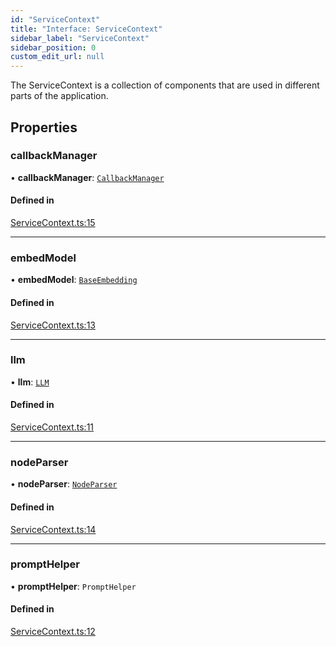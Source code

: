 ```yaml
---
id: "ServiceContext"
title: "Interface: ServiceContext"
sidebar_label: "ServiceContext"
sidebar_position: 0
custom_edit_url: null
---
```


The ServiceContext is a collection of components that are used in different parts of the application.

## Properties

### callbackManager

• **callbackManager**: [`CallbackManager`](../classes/CallbackManager.md)

#### Defined in

[ServiceContext.ts:15](https://github.com/run-llama/LlamaIndexTS/blob/80d3fc9/packages/core/src/ServiceContext.ts#L15)

___

### embedModel

• **embedModel**: [`BaseEmbedding`](../classes/BaseEmbedding.md)

#### Defined in

[ServiceContext.ts:13](https://github.com/run-llama/LlamaIndexTS/blob/80d3fc9/packages/core/src/ServiceContext.ts#L13)

___

### llm

• **llm**: [`LLM`](LLM.md)

#### Defined in

[ServiceContext.ts:11](https://github.com/run-llama/LlamaIndexTS/blob/80d3fc9/packages/core/src/ServiceContext.ts#L11)

___

### nodeParser

• **nodeParser**: [`NodeParser`](NodeParser.md)

#### Defined in

[ServiceContext.ts:14](https://github.com/run-llama/LlamaIndexTS/blob/80d3fc9/packages/core/src/ServiceContext.ts#L14)

___

### promptHelper

• **promptHelper**: `PromptHelper`

#### Defined in

[ServiceContext.ts:12](https://github.com/run-llama/LlamaIndexTS/blob/80d3fc9/packages/core/src/ServiceContext.ts#L12)
